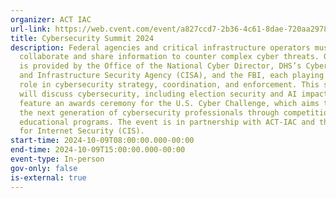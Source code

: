 ```yaml
---
organizer: ACT IAC
url-link: https://web.cvent.com/event/a827ccd7-2b36-4c61-8dae-720aa2978647/summary
title: Cybersecurity Summit 2024
description: Federal agencies and critical infrastructure operators must
  collaborate and share information to counter complex cyber threats. Oversight
  is provided by the Office of the National Cyber Director, DHS’s Cybersecurity
  and Infrastructure Security Agency (CISA), and the FBI, each playing a key
  role in cybersecurity strategy, coordination, and enforcement. This summit
  will discuss cybersecurity, including election security and AI impacts, and
  feature an awards ceremony for the U.S. Cyber Challenge, which aims to train
  the next generation of cybersecurity professionals through competitions and
  educational programs. The event is in partnership with ACT-IAC and the Center
  for Internet Security (CIS).
start-time: 2024-10-09T08:00:00.000-00:00
end-time: 2024-10-09T15:00:00.000-00:00
event-type: In-person
gov-only: false
is-external: true
---
```

